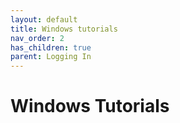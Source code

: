 ```yaml
---
layout: default
title: Windows tutorials
nav_order: 2
has_children: true
parent: Logging In
---
```


# Windows Tutorials
